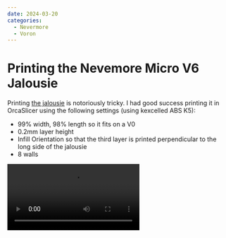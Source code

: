 ```yaml
---
date: 2024-03-20
categories:
  - Nevermore
  - Voron
---
```


# Printing the Nevemore Micro V6 Jalousie

Printing [the jalousie](https://github.com/nevermore3d/Nevermore_Micro/blob/master/V6/STL/%5Ba%5DV6_Jalousie_Slicer.stl) is notoriously tricky. I had good success printing it in OrcaSlicer using the following settings (using kexcelled ABS K5):

- 99% width, 98% length so it fits on a V0
- 0.2mm layer height
- Infill Orientation so that the third layer is printed perpendicular to the long side of the jalousie
- 8 walls


<video controls autoplay><source src="../../../../2024-03-20_Jalousie.webm"></source></video>
